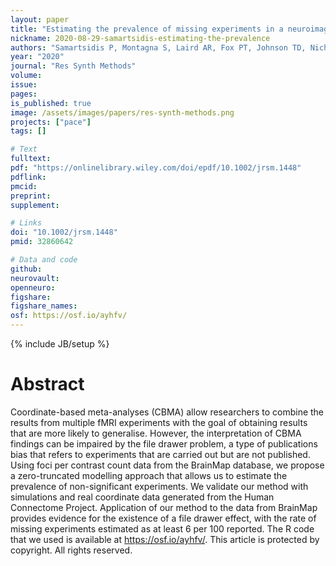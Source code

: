 ```yaml
---
layout: paper
title: "Estimating the prevalence of missing experiments in a neuroimaging meta-analysis"
nickname: 2020-08-29-samartsidis-estimating-the-prevalence
authors: "Samartsidis P, Montagna S, Laird AR, Fox PT, Johnson TD, Nichols TE"
year: "2020"
journal: "Res Synth Methods"
volume:
issue:
pages:
is_published: true
image: /assets/images/papers/res-synth-methods.png
projects: ["pace"]
tags: []

# Text
fulltext:
pdf: "https://onlinelibrary.wiley.com/doi/epdf/10.1002/jrsm.1448"
pdflink:
pmcid:
preprint:
supplement:

# Links
doi: "10.1002/jrsm.1448"
pmid: 32860642

# Data and code
github:
neurovault:
openneuro:
figshare:
figshare_names:
osf: https://osf.io/ayhfv/
---
```

{% include JB/setup %}

# Abstract

Coordinate-based meta-analyses (CBMA) allow researchers to combine the results from multiple fMRI experiments with the goal of obtaining results that are more likely to generalise. However, the interpretation of CBMA findings can be impaired by the file drawer problem, a type of publications bias that refers to experiments that are carried out but are not published. Using foci per contrast count data from the BrainMap database, we propose a zero-truncated modelling approach that allows us to estimate the prevalence of non-significant experiments. We validate our method with simulations and real coordinate data generated from the Human Connectome Project. Application of our method to the data from BrainMap provides evidence for the existence of a file drawer effect, with the rate of missing experiments estimated as at least 6 per 100 reported. The R code that we used is available at https://osf.io/ayhfv/. This article is protected by copyright. All rights reserved.
